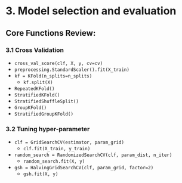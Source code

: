 # 3. Model selection and evaluation

## Core Functions Review:

### 3.1 Cross Validation
* `cross_val_score(clf, X, y, cv=cv)`
* `preprocessing.StandardScaler().fit(X_train)`
* `kf = KFold(n_splits=n_splits)`
    * `kf.split(X)`
* `RepeatedKFold()`
* `StratifiedKFold()`
* `StratifiedShuffleSplit()`
* `GroupKFold()`
* `StratifiedGroupKFold()`

### 3.2 Tuning hyper-parameter
* `clf = GridSearchCV(estimator, param_grid)`
    * `clf.fit(X_train, y_train)`
* `random_search = RandomizedSearchCV(clf, param_dist, n_iter)`
    * `random_search.fit(X, y)`
* `gsh = HalvingGridSearchCV(clf, param_grid, factor=2)`
    * `gsh.fit(X, y)`